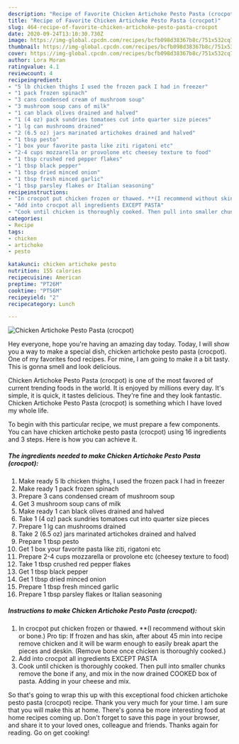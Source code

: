 ```yaml
---
description: "Recipe of Favorite Chicken Artichoke Pesto Pasta (crocpot)"
title: "Recipe of Favorite Chicken Artichoke Pesto Pasta (crocpot)"
slug: 464-recipe-of-favorite-chicken-artichoke-pesto-pasta-crocpot
date: 2020-09-24T13:10:30.730Z
image: https://img-global.cpcdn.com/recipes/bcfb098d38367b8c/751x532cq70/chicken-artichoke-pesto-pasta-crocpot-recipe-main-photo.jpg
thumbnail: https://img-global.cpcdn.com/recipes/bcfb098d38367b8c/751x532cq70/chicken-artichoke-pesto-pasta-crocpot-recipe-main-photo.jpg
cover: https://img-global.cpcdn.com/recipes/bcfb098d38367b8c/751x532cq70/chicken-artichoke-pesto-pasta-crocpot-recipe-main-photo.jpg
author: Lora Moran
ratingvalue: 4.1
reviewcount: 4
recipeingredient:
- "5 lb chicken thighs I used the frozen pack I had in freezer"
- "1 pack frozen spinach"
- "3 cans condensed cream of mushroom soup"
- "3 mushroom soup cans of milk"
- "1 can black olives drained and halved"
- "1 (4 oz) pack sundries tomatoes cut into quarter size pieces"
- "1 lg can mushrooms drained"
- "2 (6.5 oz) jars marinated artichokes drained and halved"
- "1 tbsp pesto"
- "1 box your favorite pasta like ziti rigatoni etc"
- "2-4 cups mozzarella or provolone etc cheesey texture to food"
- "1 tbsp crushed red pepper flakes"
- "1 tbsp black pepper"
- "1 tbsp dried minced onion"
- "1 tbsp fresh minced garlic"
- "1 tbsp parsley flakes or Italian seasoning"
recipeinstructions:
- "In crocpot put chicken frozen or thawed. **(I recommend without skin or bone.) Pro tip: If frozen and has skin, after about 45 min into recipe remove chicken and it will be warm enough to easily break apart the pieces and deskin. (Remove bone once chicken is thoroughly cooked.)"
- "Add into crocpot all ingredients EXCEPT PASTA"
- "Cook until chicken is thoroughly cooked. Then pull into smaller chunks remove the bone if any, and mix in the now drained COOKED box of pasta. Adding in your cheese and mix."
categories:
- Recipe
tags:
- chicken
- artichoke
- pesto

katakunci: chicken artichoke pesto 
nutrition: 155 calories
recipecuisine: American
preptime: "PT26M"
cooktime: "PT56M"
recipeyield: "2"
recipecategory: Lunch

---
```



![Chicken Artichoke Pesto Pasta (crocpot)](https://img-global.cpcdn.com/recipes/bcfb098d38367b8c/751x532cq70/chicken-artichoke-pesto-pasta-crocpot-recipe-main-photo.jpg)

Hey everyone, hope you're having an amazing day today. Today, I will show you a way to make a special dish, chicken artichoke pesto pasta (crocpot). One of my favorites food recipes. For mine, I am going to make it a bit tasty. This is gonna smell and look delicious.

Chicken Artichoke Pesto Pasta (crocpot) is one of the most favored of current trending foods in the world. It is enjoyed by millions every day. It's simple, it is quick, it tastes delicious. They're fine and they look fantastic. Chicken Artichoke Pesto Pasta (crocpot) is something which I have loved my whole life.




To begin with this particular recipe, we must prepare a few components. You can have chicken artichoke pesto pasta (crocpot) using 16 ingredients and 3 steps. Here is how you can achieve it.

<!--inarticleads1-->

##### The ingredients needed to make Chicken Artichoke Pesto Pasta (crocpot):

1. Make ready 5 lb chicken thighs, I used the frozen pack I had in freezer
1. Make ready 1 pack frozen spinach
1. Prepare 3 cans condensed cream of mushroom soup
1. Get 3 mushroom soup cans of milk
1. Make ready 1 can black olives drained and halved
1. Take 1 (4 oz) pack sundries tomatoes cut into quarter size pieces
1. Prepare 1 lg can mushrooms drained
1. Take 2 (6.5 oz) jars marinated artichokes drained and halved
1. Prepare 1 tbsp pesto
1. Get 1 box your favorite pasta like ziti, rigatoni etc
1. Prepare 2-4 cups mozzarella or provolone etc (cheesey texture to food)
1. Take 1 tbsp crushed red pepper flakes
1. Get 1 tbsp black pepper
1. Get 1 tbsp dried minced onion
1. Prepare 1 tbsp fresh minced garlic
1. Prepare 1 tbsp parsley flakes or Italian seasoning




<!--inarticleads2-->

##### Instructions to make Chicken Artichoke Pesto Pasta (crocpot):

1. In crocpot put chicken frozen or thawed. **(I recommend without skin or bone.) Pro tip: If frozen and has skin, after about 45 min into recipe remove chicken and it will be warm enough to easily break apart the pieces and deskin. (Remove bone once chicken is thoroughly cooked.)
1. Add into crocpot all ingredients EXCEPT PASTA
1. Cook until chicken is thoroughly cooked. Then pull into smaller chunks remove the bone if any, and mix in the now drained COOKED box of pasta. Adding in your cheese and mix.




So that's going to wrap this up with this exceptional food chicken artichoke pesto pasta (crocpot) recipe. Thank you very much for your time. I am sure that you will make this at home. There's gonna be more interesting food at home recipes coming up. Don't forget to save this page in your browser, and share it to your loved ones, colleague and friends. Thanks again for reading. Go on get cooking!
